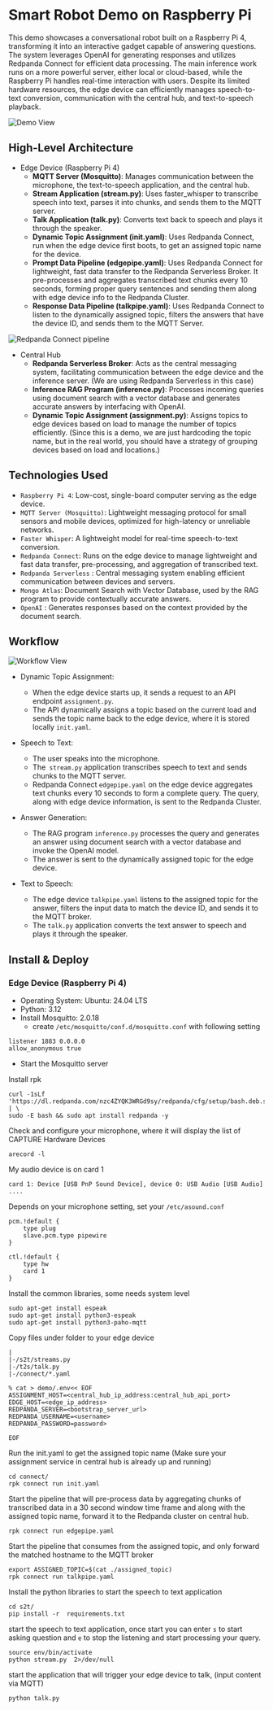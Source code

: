 # Smart Robot Demo on Raspberry Pi 

This demo showcases a conversational robot built on a Raspberry Pi 4, transforming it into an interactive gadget capable of answering questions. The system leverages OpenAI for generating responses and utilizes Redpanda Connect for efficient data processing. The main inference work runs on a more powerful server, either local or cloud-based, while the Raspberry Pi handles real-time interaction with users. Despite its limited hardware resources, the edge device can efficiently manages speech-to-text conversion, communication with the central hub, and text-to-speech playback.

![Demo View](images/demoview.png)

## High-Level Architecture

- Edge Device (Raspberry Pi 4)
    - **MQTT Server (Mosquitto)**: Manages communication between the microphone, the text-to-speech application, and the central hub.
    - **Stream Application (stream.py)**: Uses faster_whisper to transcribe speech into text, parses it into chunks, and sends them to the MQTT server.
    - **Talk Application (talk.py)**: Converts text back to speech and plays it through the speaker.
    - **Dynamic Topic Assignment (init.yaml)**: Uses Redpanda Connect, run when the edge device first boots, to get an assigned topic name for the device.
    - **Prompt Data Pipeline (edgepipe.yaml)**: Uses Redpanda Connect for lightweight, fast data transfer to the Redpanda Serverless Broker. It pre-processes and aggregates transcribed text chunks every 10 seconds, forming proper query sentences and sending them along with edge device info to the Redpanda Cluster.
    - **Response Data Pipeline (talkpipe.yaml)**: Uses Redpanda Connect to listen to the dynamically assigned topic, filters the answers that have the device ID, and sends them to the MQTT Server.

![Redpanda Connect pipeline](images/datapipelines.png)

- Central Hub
  - **Redpanda Serverless Broker**: Acts as the central messaging system, facilitating communication between the edge device and the inference server. (We are using Redpanda Serverless in this case)
  - **Inference RAG Program (inference.py)**: Processes incoming queries using document search with a vector database and generates accurate answers by interfacing with OpenAI.
  - **Dynamic Topic Assignment (assignment.py)**: Assigns topics to edge devices based on load to manage the number of topics efficiently. (Since this is a demo, we are just hardcoding the topic name, but in the real world, you should have a strategy of grouping devices based on load and locations.)

## Technologies Used
  - `Raspberry Pi 4`: Low-cost, single-board computer serving as the edge device.
  - `MQTT Server (Mosquitto)`: Lightweight messaging protocol for small sensors and mobile devices, optimized for high-latency or unreliable networks.
  - `Faster Whisper`: A lightweight model for real-time speech-to-text conversion.
  - `Redpanda Connect`: Runs on the edge device to manage lightweight and fast data transfer, pre-processing, and aggregation of transcribed text.
  - `Redpanda Serverless` : Central messaging system enabling efficient communication between devices and servers.
  - `Mongo Atlas`: Document Search with Vector Database, used by the RAG program to provide contextually accurate answers.
  - `OpenAI` : Generates responses based on the context provided by the document search.

## Workflow

![Workflow View](images/workflow.png)

- Dynamic Topic Assignment: 
  - When the edge device starts up, it sends a request to an API endpoint `assignment.py`.
  - The API dynamically assigns a topic based on the current load and sends the topic name back to the edge device, where it is stored locally `init.yaml`.

- Speech to Text: 
  - The user speaks into the microphone.
  - The` stream.py` application transcribes speech to text and sends chunks to the MQTT server.
  - Redpanda Connect `edgepipe.yaml` on the edge device aggregates text chunks every 10 seconds to form a complete query. The query, along with edge device information, is sent to the Redpanda Cluster.

- Answer Generation:
  - The RAG program `inference.py` processes the query and generates an answer using document search with a vector database and invoke the OpenAI model.
  - The answer is sent to the dynamically assigned topic for the edge device.

- Text to Speech:
    - The edge device `talkpipe.yaml` listens to the assigned topic for the answer, filters the input data to match the device ID, and sends it to the MQTT broker.
    - The `talk.py` application converts the text answer to speech and plays it through the speaker.


## Install & Deploy

### Edge Device (Raspberry Pi 4)

- Operating System: Ubuntu:  24.04 LTS
- Python: 3.12
- Install Mosquitto: 2.0.18 
  - create `/etc/mosquitto/conf.d/mosquitto.conf` with following setting
```
listener 1883 0.0.0.0
allow_anonymous true
```
- Start the Mosquitto server

Install rpk 

```
curl -1sLf 'https://dl.redpanda.com/nzc4ZYQK3WRGd9sy/redpanda/cfg/setup/bash.deb.sh' | \
sudo -E bash && sudo apt install redpanda -y
```

Check and configure your microphone, where it will display the list of CAPTURE Hardware Devices
```
arecord -l
```

My audio device is on card 1
```
card 1: Device [USB PnP Sound Device], device 0: USB Audio [USB Audio]
....
```

Depends on your microphone setting, set your `/etc/asound.conf`

```
pcm.!default {
    type plug
    slave.pcm.type pipewire
}

ctl.!default {
    type hw
    card 1
}
```

Install the common libraries, some needs system level
```
sudo apt-get install espeak
sudo apt-get install python3-espeak
sudo apt-get install python3-paho-mqtt
```


Copy files under folder to your edge device
```
|
|-/s2t/streams.py
|-/t2s/talk.py
|-/connect/*.yaml
```


```
% cat > demo/.env<< EOF
ASSIGNMENT_HOST=<central_hub_ip_address:central_hub_api_port>
EDGE_HOST=<edge_ip_address>
REDPANDA_SERVER=<bootstrap_server_url>
REDPANDA_USERNAME=<username>
REDPANDA_PASSWORD=password>

EOF
```


Run the init.yaml to get the assigned topic name (Make sure your assignment service in central hub is already up and running)

```
cd connect/
rpk connect run init.yaml
```


Start the pipeline that will pre-process data by aggregating chunks of transcribed data in a 30 second window time frame and along with the assigned topic name, forward it to the Redpanda cluster on central hub.
```
rpk connect run edgepipe.yaml
```

Start the pipeline that consumes from the assigned topic, and only forward the matched hostname to the MQTT broker
```
export ASSIGNED_TOPIC=$(cat ./assigned_topic)
rpk connect run talkpipe.yaml
```

Install the python libraries to start the speech to text application
```
cd s2t/
pip install -r  requirements.txt
```

start the speech to text application, once start you can enter `s` to start asking question and `e` to stop the listening and start processing your query.
```
source env/bin/activate
python stream.py  2>/dev/null
```

start the application that will trigger your edge device to talk, (input content via MQTT)
```
python talk.py
```